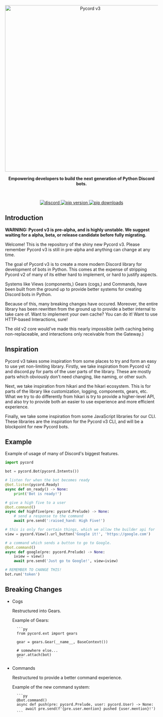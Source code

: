 <div align='center'>
    <br />
    <p>
        <a href="https://github.com/Pycord-Development/pycord-v3"><img src="https://raw.githubusercontent.com/Pycord-Development/pycord-v3/main/docs/assets/pycord-v3.png" width="546" alt="Pycord v3" /></a>
    </p>
    <p align='center'>
     <b>Empowering developers to build the next generation of Python Discord bots.</b>
    </p>
    <br />
    <p>
        <a href="https://discord.gg/pycord"><img src="https://img.shields.io/discord/881207955029110855?color=5865F2&logo=discord&logoColor=white" alt="discord"> </a>
        <a href="https://pypi.org/project/py-cord"><img src="https://img.shields.io/pypi/v/py-cord?label=pip" alt="pip version"> </a>
        <a href="https://pypi.org/project/py-cord"><img src="https://static.pepy.tech/personalized-badge/py-cord?period=total&units=abbreviation&left_color=grey&right_color=green&left_text=downloads" alt="pip downloads"> </a>
    </p>
</div>

## Introduction

**WARNING: Pycord v3 is pre-alpha, and is highly unstable. We suggest waiting for a alpha, beta, or release candidate before fully migrating.**

Welcome! This is the repository of the shiny new Pycord v3.
Please remember Pycord v3 is still in pre-alpha and anything can change at any time.

The goal of Pycord v3 is to create a more modern Discord library for development of bots in Python.
This comes at the expense of stripping Pycord v2 of many of its either hard to implement, or hard to justify aspects.

Systems like Views (components,) Gears (cogs,) and Commands, have been built from the ground up to provide better systems
for creating Discord bots in Python.

Because of this, many breaking changes have occured. Moreover, the entire library has been rewritten from the ground up
to provide a better internal to take care of. Want to implement your own cache? You can do it! Want to use HTTP-based Interactions, sure!

The old v2 core would've made this nearly impossible (with caching being non-replaceable, and interactions only receivable from the Gateway.)

## Inspiration

Pycord v3 takes some inspiration from some places to try and form an easy to use yet non-limiting library.
Firstly, we take inspiration from Pycord v2 and discord.py for parts of the user parts of the library.
These are mostly parts which obviously don't need changing, like naming, or other such.

Next, we take inspiration from hikari and the hikari ecosystem.
This is for parts of the library like customization, logging, components, gears, etc.
What we try to do differently from hikari is try to provide a higher-level API, and also try to provide
both an easier to use experience and more efficient experience.

Finally, we take some inspiration from some JavaScript libraries for our CLI.
These libraries are the inspiration for the Pycord v3 CLI, and will be a blockpoint for new Pycord bots.

## Example

Example of usage of many of Discord's biggest features.

```py
import pycord

bot = pycord.Bot(pycord.Intents())

# listen for when the bot becomes ready
@bot.listen(pycord.Ready)
async def on_ready() -> None:
    print('Bot is ready!')

# give a high five to a user
@bot.command()
async def highfive(pre: pycord.Prelude) -> None:
    # send a response to the command
    await pre.send(':raised_hand: High Five!')

# this is only for certain things, which we allow the builder api for
view = pycord.View().url_button('Google it!', 'https://google.com')

# a command which sends a button to go to Google.
@bot.command()
async def google(pre: pycord.Prelude) -> None:
    iview = view()
    await pre.send('Just go to Google!', view=iview)

# REMEMBER TO CHANGE THIS!
bot.run('token')
```

## Breaking Changes

- Cogs

    Restructured into Gears.

    Example of Gears:
        
        ```py
        from pycord.ext import gears

        gear = gears.Gear(__name__, BaseContext())

        # somewhere else...
        gear.attach(bot)
        ```
- Commands

    Restructured to provide a better command experience.

    Example of the new command system:
        
        ```py
        @bot.command()
        async def push(pre: pycord.Prelude, user: pycord.User) -> None:
            await pre.send(f'{pre.user.mention} pushed {user.mention}!')
        ```
